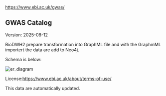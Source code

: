 https://www.ebi.ac.uk/gwas/
## GWAS Catalog

Version: 2025-08-12

BioDWH2 prepare transformation into GraphML file and with the GraphmML importert the data are add to Neo4j.

Schema is below:

![er_diagram](schema.png)

License:https://www.ebi.ac.uk/about/terms-of-use/

This data are automatically updated.